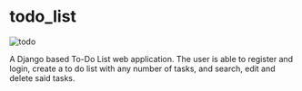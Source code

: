 # todo_list

![todo](https://user-images.githubusercontent.com/107218258/220210203-2a86cd7c-816b-406b-a623-937d553a8ea9.jpg)


A Django based To-Do List web application. The user is able to register and login, create a to do list with any number of tasks, and search, edit and delete said tasks.
